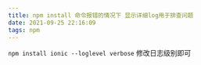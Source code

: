```yaml
---
title: npm install 命令报错的情况下 显示详细log用于排查问题
date: 2021-09-25 22:16:09
tags: npm
---
```

`npm install ionic --loglevel verbose` 修改日志级别即可